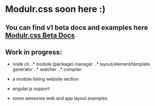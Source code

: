 # Modulr.css soon here :) 

You can find v1 beta docs and examples here [Modulr.css Beta Docs](https://decorator.io/modulr/) 
---
Work in progress:
---
* node cli
..* module (package) manager
..* layout/element/template generator
..* watcher
..* compiler

* a module listing website section
* angular.js support
* some awesome web and app layout examples
